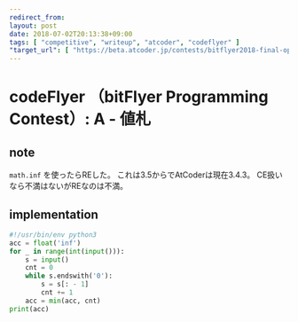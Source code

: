 ```yaml
---
redirect_from:
layout: post
date: 2018-07-02T20:13:38+09:00
tags: [ "competitive", "writeup", "atcoder", "codeflyer" ]
"target_url": [ "https://beta.atcoder.jp/contests/bitflyer2018-final-open/tasks/bitflyer2018_final_a" ]
---
```


# codeFlyer （bitFlyer Programming Contest）: A - 値札

## note

`math.inf` を使ったらREした。
これは3.5からでAtCoderは現在3.4.3。
CE扱いなら不満はないがREなのは不満。

## implementation

``` python
#!/usr/bin/env python3
acc = float('inf')
for _ in range(int(input())):
    s = input()
    cnt = 0
    while s.endswith('0'):
        s = s[: - 1]
        cnt += 1
    acc = min(acc, cnt)
print(acc)
```
